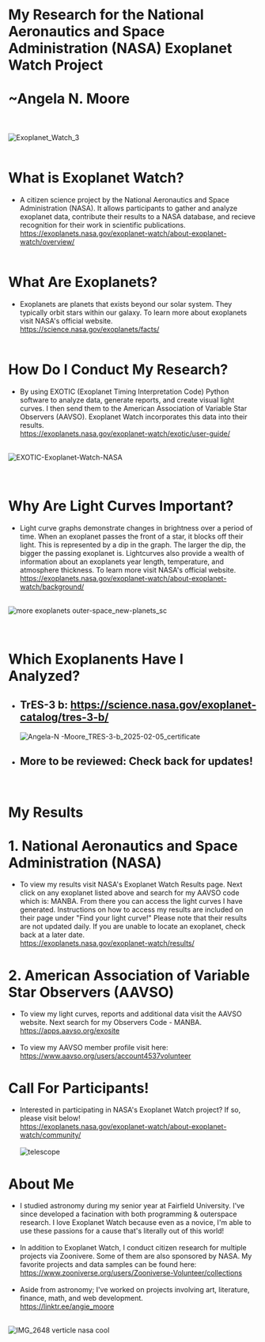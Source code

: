 # <br>My Research for the National Aeronautics and Space Administration (NASA) Exoplanet Watch Project<br><br> ~Angela N. Moore <br><br>
![Exoplanet_Watch_3](https://github.com/user-attachments/assets/f1847e83-7011-45f8-b8e1-5218ccd9243a)
<br>
<br>
# What is Exoplanet Watch? 
- A citizen science project by the National Aeronautics and Space Administration (NASA).  It allows participants to gather and analyze exoplanet data, contribute their results to a NASA database, and recieve recognition for their work in scientific publications. <br>
https://exoplanets.nasa.gov/exoplanet-watch/about-exoplanet-watch/overview/ <br><br>
# What Are Exoplanets?
- Exoplanets are planets that exists beyond our solar system.  They typically orbit stars within our galaxy.  To learn more about exoplanets visit NASA's official website. <br> https://science.nasa.gov/exoplanets/facts/ <br><br>
# How Do I Conduct My Research?
- By using EXOTIC (Exoplanet Timing Interpretation Code) Python software to analyze data, generate reports, and create visual light curves.  I then send them to the American Association of Variable Star Observers (AAVSO). Exoplanet Watch incorporates this data into their results. <br> https://exoplanets.nasa.gov/exoplanet-watch/exotic/user-guide/

<br> ![EXOTIC-Exoplanet-Watch-NASA](https://github.com/user-attachments/assets/3bb90e63-2d81-40cc-ab98-5635f5c2c719)
<br>
<br>
<br>
# Why Are Light Curves Important?
- Light curve graphs demonstrate changes in brightness over a period of time.  When an exoplanet passes the front of a star, it blocks off their light.  This is represented by a dip in the graph.  The larger the dip, the bigger the passing exoplanet is.  Lightcurves also provide a wealth of information about an exoplanets year length, temperature, and atmosphere thickness.  To learn more visit NASA's official website. <br>
https://exoplanets.nasa.gov/exoplanet-watch/about-exoplanet-watch/background/ <br><br>


![more exoplanets outer-space_new-planets_sc](https://github.com/user-attachments/assets/0bfd70c7-2b1a-45c8-a47c-5bc736e7c962)

# <br> Which Exoplanents Have I Analyzed? <br>
- ## TrES-3 b: https://science.nasa.gov/exoplanet-catalog/tres-3-b/
  ![Angela-N -Moore_TRES-3-b_2025-02-05_certificate](https://github.com/user-attachments/assets/4bb17d6d-28e2-4bc8-b6c7-435963f3269d)

- ## More to be reviewed: Check back for updates!
<br>


# My Results <br><br> 1.  National Aeronautics and Space Administration (NASA)
- To view my results visit NASA's Exoplanet Watch Results page.  Next click on any exoplanet listed above and search for my AAVSO code which is: MANBA.  From there you can access the light curves I have generated.  Instructions on how to access my results are included on their page under "Find your light curve!"  Please note that their results are not updated daily.  If you are unable to locate an exoplanet, check back at a later date.  
https://exoplanets.nasa.gov/exoplanet-watch/results/

# 2. American Association of Variable Star Observers (AAVSO) 
- To view my light curves, reports and additional data visit the AAVSO website.  Next search for my Observers Code - MANBA. <br>https://apps.aavso.org/exosite <br><br>
- To view my AAVSO member profile visit here:<br> https://www.aavso.org/users/account4537volunteer



#  Call For Participants!
- Interested in participating in NASA's Exoplanet Watch project?  If so, please visit below!<br>
  https://exoplanets.nasa.gov/exoplanet-watch/about-exoplanet-watch/community/
  <br>
  <br>
  ![telescope](https://github.com/user-attachments/assets/23b7ec3a-4b51-4eb1-bd3c-9ab9e314ebdd)

# About Me
- I studied astronomy during my senior year at Fairfield University.  I've since developed a facination with both programming & outerspace research. I love Exoplanet Watch because even as a novice, I'm able to use these passions for a cause that's literally out of this world!<br><br>
- In addition to Exoplanet Watch, I conduct citizen research for multiple projects via Zoonivere.  Some of them are also sponsored by NASA.  My favorite projects and data samples can be found here:
<br> https://www.zooniverse.org/users/Zooniverse-Volunteer/collections<br><br>
- Aside from astronomy; I've worked on projects involving art, literature, finance, math, and web development.
<br> https://linktr.ee/angie_moore <br><br>

![IMG_2648 verticle nasa cool](https://github.com/user-attachments/assets/c3e8a735-4b53-4633-b98e-3aaf7202504e)





